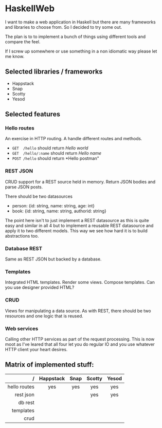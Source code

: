 # HaskellWeb

I want to make a web application in Haskell but there are many frameworks and libraries to choose from. So I decided to try some out. 

The plan is to to implement a bunch of things using different tools and compare the feel.

If I screw up somewhere or use something in a non idiomatic way please let me know.

## Selected libraries / frameworks
* Happstack
* Snap
* Scotty
* Yesod

## Selected features
### Hello routes
An exercise in HTTP routing. A handle different routes and methods. 
* `GET  /hello` should return *Hello world*
* `GET  /hello/:name` should return *Hello name*
* `POST /hello` should return *Hello postman"

### REST JSON 
CRUD support for a REST source held in memory. Return JSON bodies and parse JSON posts. 

There should be two datasources
* person: {id: string, name: string, age: int}
* book: {id: string, name: string, authorid: string}

The point here isn't to just implement a REST datasource as this is quite easy and similar in all 4 but to implement a reusable REST datasource and apply it to two different models. This way we see how hard it is to build abstractions too.

### Database REST
Same as REST JSON but backed by a database. 

### Templates
Integrated HTML templates. Render some views. Compose templates. Can you use designer provided HTML?

### CRUD
Views for manipulating a data source. As with REST, there should be two resources and one logic that is reused.

### Web services
Calling other HTTP services as part of the request processing.
This is now moot as I've leared that all four let you do regular IO and you use whatever HTTP client your heart desires. 

## Matrix of implemented stuff:

/            | Happstack | Snap  | Scotty | Yesod
---:         | :---:     | :---: | :---:  | :---:
hello routes | yes       | yes   | yes    | yes
rest json    |           |       | yes    | yes
db rest      |           |       |        | 
templates    |           |       |        | 
crud         |           |       |        | 
